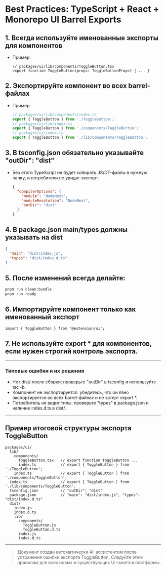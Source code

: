 # Best Practices: TypeScript + React + Monorepo UI Barrel Exports

## 1. Всегда используйте именованные экспорты для компонентов
- Пример:
  ```tsx
  // packages/ui/lib/components/ToggleButton.tsx
  export function ToggleButton(props: ToggleButtonProps) { ... }
  ```

## 2. Экспортируйте компонент во всех barrel-файлах
- Пример:
  ```ts
  // packages/ui/lib/components/index.ts
  export { ToggleButton } from './ToggleButton';
  // packages/ui/lib/index.ts
  export { ToggleButton } from './components/ToggleButton';
  // packages/ui/index.ts
  export { ToggleButton } from './lib/components/ToggleButton';
  ```

## 3. В tsconfig.json обязательно указывайте "outDir": "dist"
- Без этого TypeScript не будет собирать JS/DT-файлы в нужную папку, и потребители не увидят экспорт.
  ```json
  {
    "compilerOptions": {
      "module": "NodeNext",
      "moduleResolution": "NodeNext",
      "outDir": "dist"
    }
  }
  ```

## 4. В package.json main/types должны указывать на dist
  ```json
  {
    "main": "dist/index.js",
    "types": "dist/index.d.ts"
  }
  ```

## 5. После изменений всегда делайте:
  ```sh
  pnpm run clean:bundle
  pnpm run ready
  ```

## 6. Импортируйте компонент только как именованный экспорт
  ```tsx
  import { ToggleButton } from '@extension/ui';
  ```

## 7. Не используйте export * для компонентов, если нужен строгий контроль экспорта.

---

### Типовые ошибки и их решения
- Нет dist/ после сборки: проверьте "outDir" в tsconfig и используйте tsc -b.
- Компонент не экспортируется: убедитесь, что он явно экспортируется во всех barrel-файлах и не затерт export *.
- Потребитель не видит типы: проверьте "types" в package.json и наличие index.d.ts в dist/.

---

## Пример итоговой структуры экспорта ToggleButton
```
packages/ui/
  lib/
    components/
      ToggleButton.tsx   // export function ToggleButton ...
      index.ts           // export { ToggleButton } from './ToggleButton';
    index.ts             // export { ToggleButton } from './components/ToggleButton';
  index.ts               // export { ToggleButton } from './lib/components/ToggleButton';
  tsconfig.json          // "outDir": "dist"
  package.json           // "main": "dist/index.js", "types": "dist/index.d.ts"
  dist/
    index.js
    index.d.ts
    lib/
      components/
        ToggleButton.js
        ToggleButton.d.ts
      index.js
      index.d.ts
```

---

> Документ создан автоматически AI-ассистентом после устранения ошибки экспорта ToggleButton. Следуйте этим правилам для всех новых и существующих UI-пакетов платформы. 